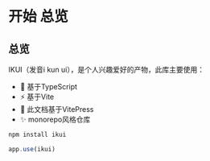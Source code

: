 # 开始 总览

## 总览

IKUI（发音i kun ui），是个人兴趣爱好的产物，此库主要使用：

- 🐥 基于TypeScript
- ⚡ 基于Vite
- 🏀 此文档基于VitePress
- ✨ monorepo风格仓库

```bash
npm install ikui
```

```js
app.use(ikui)
```